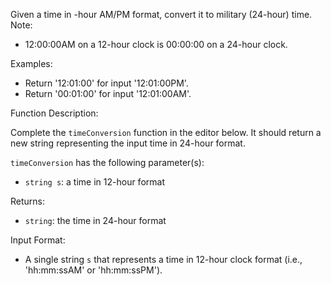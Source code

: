 Given a time in -hour AM/PM format, convert it to military (24-hour) time.
Note:

- 12:00:00AM on a 12-hour clock is 00:00:00 on a 24-hour clock.

Examples:

- Return '12:01:00' for input '12:01:00PM'.
- Return '00:01:00' for input '12:01:00AM'.

Function Description:

Complete the `timeConversion` function in the editor below. It should return a new string representing the input time in 24-hour format.

`timeConversion` has the following parameter(s):

- `string s`: a time in 12-hour format

Returns:

- `string`: the time in 24-hour format

Input Format:

- A single string `s` that represents a time in 12-hour clock format (i.e., 'hh:mm:ssAM' or 'hh:mm:ssPM').
